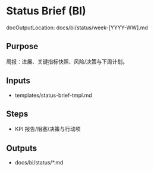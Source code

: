 # Status Brief (BI)

docOutputLocation: docs/bi/status/week-[YYYY-WW].md

## Purpose

周报：进展、关键指标快照、风险/决策与下周计划。

## Inputs

- templates/status-brief-tmpl.md

## Steps

- KPI 报告/阻塞/决策与行动项

## Outputs

- docs/bi/status/\*.md
